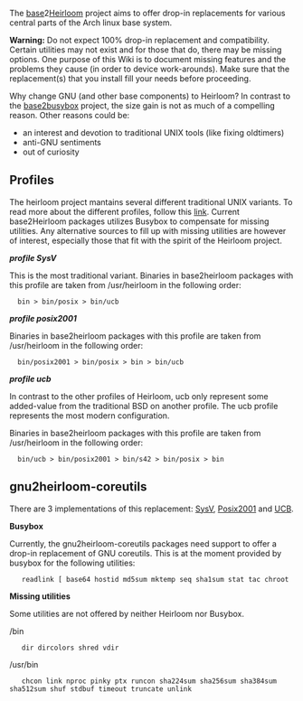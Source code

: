 The [base](https://wiki.archlinux.org/index.php/DeveloperWiki:Core-Repository)2[Heirloom](https://wiki.archlinux.org/index.php/Heirloom) project aims to offer drop-in replacements for various central parts of the Arch linux base system.

**Warning:** Do not expect 100% drop-in replacement and compatibility. Certain utilities may not exist and for those that do, there may be missing options. One purpose of this Wiki is to document missing features and the problems they cause (in order to device work-arounds). Make sure that the replacement(s) that you install fill your needs before proceeding.

Why change GNU (and other base components) to Heirloom? In contrast to the [base2busybox](https://wiki.archlinux.org/index.php/Base2busybox) project, the size gain is not as much of a compelling reason. Other reasons could be:

*   an interest and devotion to traditional UNIX tools (like fixing oldtimers)
*   anti-GNU sentiments
*   out of curiosity

## Profiles

The heirloom project mantains several different traditional UNIX variants. To read more about the different profiles, follow this [link](http://heirloom.sourceforge.net/man/intro.1.html). Current base2Heirloom packages utilizes Busybox to compensate for missing utilities. Any alternative sources to fill up with missing utilities are however of interest, especially those that fit with the spirit of the Heirloom project.

***profile SysV***

This is the most traditional variant. Binaries in base2heirloom packages with this profile are taken from /usr/heirloom in the following order:

```
  bin > bin/posix > bin/ucb

```

***profile posix2001***

Binaries in base2heirloom packages with this profile are taken from /usr/heirloom in the following order:

```
  bin/posix2001 > bin/posix > bin > bin/ucb

```

***profile ucb***

In contrast to the other profiles of Heirloom, ucb only represent some added-value from the traditional BSD on another profile. The ucb profile represents the most modern configuration.

Binaries in base2heirloom packages with this profile are taken from /usr/heirloom in the following order:

```
  bin/ucb > bin/posix2001 > bin/s42 > bin/posix > bin

```

## gnu2heirloom-coreutils

There are 3 implementations of this replacement: [SysV](https://aur.archlinux.org/packages.php?ID=48362), [Posix2001](https://aur.archlinux.org/packages.php?ID=48339) and [UCB](https://aur.archlinux.org/packages.php?ID=48399).

**Busybox**

Currently, the gnu2heirloom-coreutils packages need support to offer a drop-in replacement of GNU coreutils. This is at the moment provided by busybox for the following utilities:

```
   readlink [ base64 hostid md5sum mktemp seq sha1sum stat tac chroot

```

**Missing utilities**

Some utilities are not offered by neither Heirloom nor Busybox.

/bin

```
   dir dircolors shred vdir 

```

/usr/bin

```
   chcon link nproc pinky ptx runcon sha224sum sha256sum sha384sum sha512sum shuf stdbuf timeout truncate unlink

```